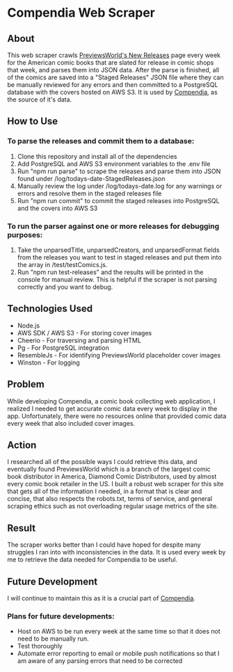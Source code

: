 # Compendia Web Scraper

## About

This web scraper crawls [PreviewsWorld's New Releases](https://www.previewsWorld.com/NewReleases) page every week for the American comic books that are slated for release in comic shops that week, and parses them into JSON data. After the parse is finished, all of the comics are saved into a "Staged Releases" JSON file where they can be manually reviewed for any errors and then committed to a PostgreSQL database with the covers hosted on AWS S3. It is used by [Compendia](https://github.com/gchartier/Compendia), as the source of it's data.

## How to Use

### To parse the releases and commit them to a database:
1. Clone this repository and install all of the dependencies
2. Add PostgreSQL and AWS S3 environment variables to the .env file
3. Run "npm run parse" to scrape the releases and parse them into JSON found under /log/todays-date-StagedReleases.json
4. Manually review the log under /log/todays-date.log for any warnings or errors and resolve them in the staged releases file
5. Run "npm run commit" to commit the staged releases into PostgreSQL and the covers into AWS S3

### To run the parser against one or more releases for debugging purposes:
1. Take the unparsedTitle, unparsedCreators, and unparsedFormat fields from the releases you want to test in staged releases and put them into the array in /test/testComics.js.
2. Run "npm run test-releases" and the results will be printed in the console for manual review. This is helpful if the scraper is not parsing correctly and you want to debug.

## Technologies Used

-   Node.js
-   AWS SDK / AWS S3 - For storing cover images
-   Cheerio - For traversing and parsing HTML
-   Pg - For PostgreSQL integration
-   ResembleJs - For identifying PreviewsWorld placeholder cover images
-   Winston - For logging

## Problem

While developing Compendia, a comic book collecting web application, I realized I needed to get accurate comic data every week to display in the app. Unfortunately, there were no resources online that provided comic data every week that also included cover images.

## Action

I researched all of the possible ways I could retrieve this data, and eventually found PreviewsWorld which is a branch of the largest comic book distributor in America, Diamond Comic Distributors, used by almost every comic book retailer in the US. I built a robust web scraper for this site that gets all of the information I needed, in a format that is clear and concise, that also respects the robots.txt, terms of service, and general scraping ethics such as not overloading regular usage metrics of the site.

## Result

The scraper works better than I could have hoped for despite many struggles I ran into with inconsistencies in the data. It is used every week by me to retrieve the data needed for Compendia to be useful.


## Future Development

I will continue to maintain this as it is a crucial part of [Compendia](https://github.com/gchartier/Compendia).
### Plans for future developments:
-   Host on AWS to be run every week at the same time so that it does not need to be manually run.
-   Test thoroughly
-   Automate error reporting to email or mobile push notifications so that I am aware of any parsing errors that need to be corrected
